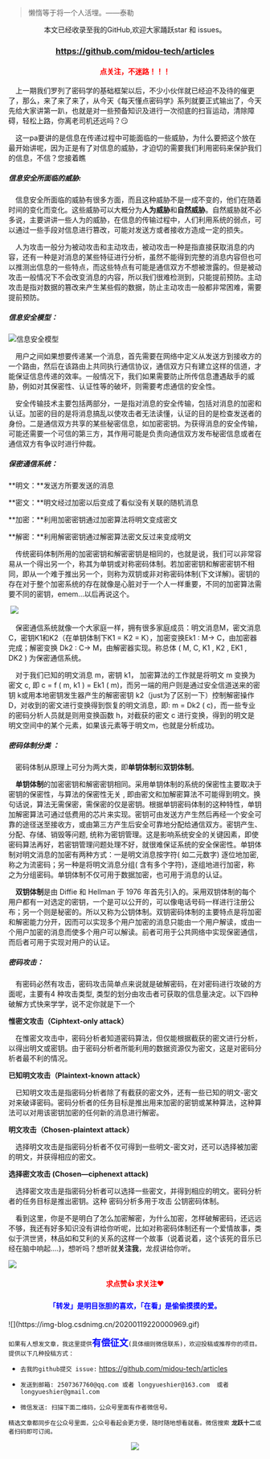 > 懒惰等于将一个人活埋。——泰勒

<p align="center">本文已经收录至我的GitHub,欢迎大家踊跃star 和 issues。</p>
<h3 align="center"><a  href="https://github.com/midou-tech/articles" target="_blank">https://github.com/midou-tech/articles</a></h3>
<p><h4   style="color:red;text-align:center">点关注，不迷路！！！ </h4></p>

&emsp;上一期我们罗列了密码学的基础框架以后，不少小伙伴就已经迫不及待的催更了，那么，来了来了来了，从今天《每天懂点密码学》系列就要正式输出了，今天先给大家讲第一趴，也就是对一些预备知识及进行一次彻底的扫盲运动，清除障碍，轻松上路，你离老司机还远吗？😏

&emsp;这一pa要讲的是信息在传递过程中可能面临的一些威胁，为什么要把这个放在最开始讲呢，因为正是有了对信息的威胁，才迫切的需要我们利用密码来保护我们的信息，不信？您接着瞧

#####  信息安全所面临的威胁:  

&emsp;信息安全所面临的威胁有很多方面，而且这种威胁不是一成不变的，他们在随着时间的变化而变化。这些威胁可以大概分为**人为威胁**和**自然威胁**。自然威胁就不必多说，主要讲讲一些人为的威胁，在信息的传输过程中，人们利用系统的弱点，可以通过一些手段对信息进行篡改，可能对发送方或者接收方造成一定的损失。

&emsp;人为攻击一般分为被动攻击和主动攻击，被动攻击一种是指直接获取消息的内容，还有一种是对消息的某些特征进行分析，虽然不能得到完整的消息内容但也可以推测出信息的一些特点，而这些特点有可能是通信双方不想被泄露的。但是被动攻击一般情况下不会改变消息的内容，所以我们很难检测到，只能提前预防。主动攻击是指对数据的篡改来产生某些假的数据，防止主动攻击一般都非常困难，需要提前预防。

##### 信息安全模型：

![信息安全模型](https://img-blog.csdnimg.cn/20200119154742245.jpg?x-oss-process=image/watermark,type_ZmFuZ3poZW5naGVpdGk,shadow_10,text_aHR0cHM6Ly9ibG9nLmNzZG4ubmV0L3FxXzMzODI4NzM4,size_16,color_FFFFFF,t_70)

&emsp;用户之间如果想要传递某一个消息，首先需要在网络中定义从发送方到接收方的一个路由，然后在该路由上共同执行通信协议，通信双方只有建立这样的信道，才能保证信息传递的效率。一般情况下，我们如果需要防止所传信息遭遇敌手的威胁，例如对其保密性、认证性等的破坏，则需要考虑通信的安全性。

&emsp;安全传输技术主要包括两部分，一是指对消息的安全传输，包括对消息的加密和认证。加密的目的是将消息搞乱以使攻击者无法读懂，认证的目的是检查发送者的身份。二是通信双方共享的某些秘密信息，如加密密钥。为获得消息的安全传输，可能还需要一个可信的第三方，其作用可能是负责向通信双方发布秘密信息或者在通信双方有争议时进行仲裁。 

#####  保密通信系统：

**明文：**发送方所要发送的消息

**密文：**明文经过加密以后变成了看似没有关联的随机消息

**加密：**利用加密密钥通过加密算法将明文变成密文

**解密：**利用解密密钥通过解密算法密文反过来变成明文

&emsp;传统密码体制所用的加密密钥和解密密钥是相同的，也就是说，我们可以非常容易从一个得出另一个，称其为单钥或对称密码体制。若加密密钥和解密密钥不相同，即从一个难于推出另一个，则称为双钥或非对称密码体制(下文详解)。密钥的存在对于整个加密系统的存在就像是心脏对于一个人一样重要，不同的加密算法需要不同的密钥，emem...以后再说这个。

​                               ![](https://img-blog.csdnimg.cn/20200114142633975.png?x-oss-process=image/watermark,type_ZmFuZ3poZW5naGVpdGk,shadow_10,text_aHR0cHM6Ly9ibG9nLmNzZG4ubmV0L3FxXzMzODI4NzM4,size_16,color_FFFFFF,t_70)


&emsp;保密通信系统就像一个大家庭一样，拥有很多家庭成员：明文消息M，密文消息C，密钥K1和K2（在单钥体制下K1 = K2 = K），加密变换Ek1 : M→ C，由加密器完成；解密变换 Dk2 : C→ M，由解密器实现。称总体 ( M, C, K1 , K2 , EK1 , DK2 ) 为保密通信系统。

&emsp;对于我们已知的明文消息 m，密钥 k1， 加密算法的工作就是将明文 m 变换为密文 c, 即 c = f ( m, k1 ) = Ek1 ( m)，而另一端的用户则是通过安全信道送来的密钥 k或用本地密钥发生器产生的解密密钥 k2（just为了区别一下）控制解密操作 D，对收到的密文进行变换得到恢复的明文消息，即: m = Dk2 ( c)，而一些专业的密码分析人员就是则用变换函数 h，对截获的密文 c 进行变换，得到的明文是明文空间中的某个元素，如果该元素等于明文m，也就是分析成功。

#####  密码体制分类 ：

&emsp;密码体制从原理上可分为两大类，即**单钥体制**和**双钥体制**。

&emsp;**单钥体制**的加密密钥和解密密钥相同。采用单钥体制的系统的保密性主要取决于密钥的保密性，与算法的保密性无关 , 即由密文和加解密算法不可能得到明文。换句话说，算法无需保密，需保密的仅是密钥。根据单钥密码体制的这种特性，单钥加解密算法可通过低费用的芯片来实现。密钥可由发送方产生然后再经一个安全可靠的途径送至接收方，或由第三方产生后安全可靠地分配给通信双方。密钥产生、分配、存储、销毁等问题, 统称为密钥管理。这是影响系统安全的关键因素，即使密码算法再好，若密钥管理问题处理不好，就很难保证系统的安全保密性。单钥体制对明文消息的加密有两种方式：一是明文消息按字符( 如二元数字) 逐位地加密, 称之为流密码；另一种是将明文消息分组( 含有多个字符)，逐组地进行加密，称之为分组密码。单钥体制不仅可用于数据加密，也可用于消息的认证。 

&emsp;**双钥体制**是由 Diffie 和 Hellman 于 1976 年首先引入的。采用双钥体制的每个用户都有一对选定的密钥，一个是可以公开的，可以像电话号码一样进行注册公布；另一个则是秘密的。所以又称为公钥体制。双钥密码体制的主要特点是将加密和解密能力分开，因而可以实现多个用户加密的消息只能由一个用户解读，或由一个用户加密的消息而使多个用户可以解读。前者可用于公共网络中实现保密通信，而后者可用于实现对用户的认证。

#####  密码攻击：

&emsp;有密码必然有攻击，密码攻击简单点来说就是破解密码，在对密码进行攻破的方面呢，主要有4 种攻击类型, 类型的划分由攻击者可获取的信息量决定。以下四种破解方式快来学学，说不定你就是下一个

**惟密文攻击（Ciphtext-only attack）**

&emsp;在惟密文攻击中，密码分析者知道密码算法，但仅能根据截获的密文进行分析，以得出明文或密钥。由于密码分析者所能利用的数据资源仅为密文，这是对密码分析者最不利的情况。

**已知明文攻击（Plaintext-known attack）**

&emsp;已知明文攻击是指密码分析者除了有截获的密文外，还有一些已知的明文-密文对来破译密码。密码分析者的任务目标是推出用来加密的密钥或某种算法，这种算法可以对用该密钥加密的任何新的消息进行解密。

**明文攻击（Chosen-plaintext attack）**

&emsp;选择明文攻击是指密码分析者不仅可得到一些明文-密文对，还可以选择被加密的明文，并获得相应的密文。

**选择密文攻击  (Chosen—ciphenext attack)**

&emsp;选择密文攻击是指密码分析者可以选择一些密文，并得到相应的明文。密码分析者的任务目标是推出密钥。这种 密码分析多用于攻击 公钥密码体制。

&emsp;看到这里，你是不是明白了怎么加密解密，为什么加密，怎样破解密码，还远远不够，我还有好多知识没有讲给你听呢，比如对称密码体制还有一个爱情故事，类似于洪世贤，林品如和艾利的关系的这样一个故事（说着说着，这个该死的音乐已经在脑中响起....)，想听吗？想听就**关注我**，龙叔讲给你听。

![](https://img-blog.csdnimg.cn/20200119215735776.jpg)

<h4   style="color:red;text-align:center">求点赞👍  求关注❤️ </h4>
<h4   style="color:blue;text-align:center">「转发」是明目张胆的喜欢，「在看」是偷偷摸摸的爱。</h4>
![](https://img-blog.csdnimg.cn/20200119220000969.gif)

`如果有人想发文章，我这里提供`<font face="宋体" color=blue size=4>**有偿征文**</font>`(具体细则微信联系)，欢迎投稿或推荐你的项目。提供以下几种投稿方式：`

- `去我的github提交 issue:` https://github.com/midou-tech/articles

- `发送到邮箱: 2507367760@qq.com 或者 longyueshier@163.com  或者 longyueshier@gmail.com`

- `微信发送: 扫描下面二维码，公众号里面有作者微信号。`

`精选文章都同步在公众号里面，公众号看起会更方便，随时随地想看就看。微信搜索` **`龙跃十二`**`或者扫码即可订阅。`

<p align="center"><image src="https://tva1.sinaimg.cn/large/006tNbRwly1galsp9a07kj30p00dwae3.jpg" ></image></p>